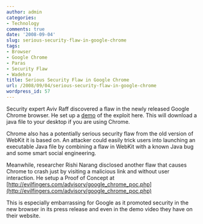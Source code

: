 ```yaml
---
author: admin
categories:
- Technology
comments: true
date: '2008-09-04'
slug: serious-security-flaw-in-google-chrome
tags:
- Browser
- Google Chrome
- Paras
- Security Flaw
- Wadehra
title: Serious Security Flaw in Google Chrome
url: /2008/09/04/serious-security-flaw-in-google-chrome
wordpress_id: 57
---
```



Security expert Aviv Raff discovered a flaw in the newly released Google Chrome browser. He set up a [demo](http://raffon.net/research/google/chrome/carpet.html) of the exploit here. This will download a java file to your desktop if you are using Chrome.

Chrome also has a potentially serious security flaw from the old version of WebKit it is based on. An attacker could easily trick users into launching an executable Java file by combining a flaw in WebKit with a known Java bug and some smart social engineering.

Meanwhile, researcher Rishi Narang disclosed another flaw that causes Chrome to crash just by visiting a malicious link and without user interaction. He setup a Proof of Concept at [http://evilfingers.com/advisory/google_chrome_poc.php](http://evilfingers.com/advisory/google_chrome_poc.php)

This is especially embarrassing for Google as it promoted security in the new browser in its press release and even in the demo video they have on their website.
